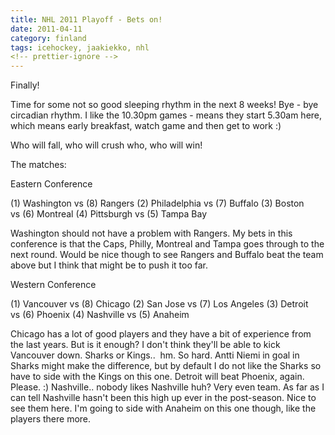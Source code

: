 ```yaml
---
title: NHL 2011 Playoff - Bets on!
date: 2011-04-11
category: finland
tags: icehockey, jaakiekko, nhl
<!-- prettier-ignore -->
---
```


Finally!

Time for some not so good sleeping rhythm in the next 8 weeks! Bye - bye
circadian rhythm. I like the 10.30pm games - means they start 5.30am here, which
means early breakfast, watch game and then get to work :)

Who will fall, who will crush who, who will win!

The matches:

Eastern Conference

(1) Washington vs (8) Rangers (2) Philadelphia vs (7) Buffalo (3) Boston vs (6)
Montreal (4) Pittsburgh vs (5) Tampa Bay

Washington should not have a problem with Rangers. My bets in this conference is
that the Caps, Philly, Montreal and Tampa goes through to the next round. Would
be nice though to see Rangers and Buffalo beat the team above but I think that
might be to push it too far.

Western Conference

(1) Vancouver vs (8) Chicago (2) San Jose vs (7) Los Angeles (3) Detroit vs (6)
Phoenix (4) Nashville vs (5) Anaheim

Chicago has a lot of good players and they have a bit of experience from the
last years. But is it enough? I don't think they'll be able to kick Vancouver
down. Sharks or Kings..  hm. So hard. Antti Niemi in goal in Sharks might make
the difference, but by default I do not like the Sharks so have to side with the
Kings on this one. Detroit will beat Phoenix, again. Please. :) Nashville..
nobody likes Nashville huh? Very even team. As far as I can tell Nashville
hasn't been this high up ever in the post-season. Nice to see them here. I'm
going to side with Anaheim on this one though, like the players there more.

